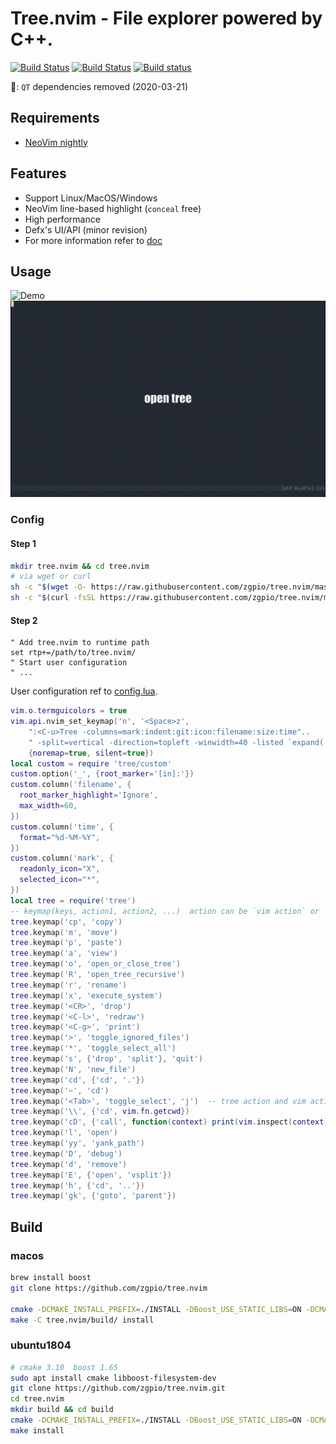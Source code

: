 # Tree.nvim - File explorer powered by C++.

[![Build Status](https://circleci.com/gh/zgpio/tree.nvim.svg?style=svg)](https://circleci.com/gh/zgpio/tree.nvim)
[![Build Status](https://travis-ci.org/zgpio/tree.nvim.svg?branch=master)](https://travis-ci.org/zgpio/tree.nvim)
[![Build status](https://ci.appveyor.com/api/projects/status/v0tb04id681b49xx/branch/master?svg=true)](https://ci.appveyor.com/project/zgpio/tree-nvim/branch/master)

🎉: `QT` dependencies removed (2020-03-21)

## Requirements
- [NeoVim nightly](https://github.com/neovim/neovim/releases/tag/nightly)

## Features
- Support Linux/MacOS/Windows
- NeoVim line-based highlight (`conceal` free)
- High performance
- Defx's UI/API (minor revision)
- For more information refer to [doc](runtime/doc/tree.txt)

## Usage
![Demo](https://user-images.githubusercontent.com/19503791/86912092-f3326f00-c14e-11ea-9d98-b65563c1bd6c.png)
![Demo](https://github.com/zgpio/demo/blob/master/tree_demo.gif)

### Config
#### Step 1
```sh
mkdir tree.nvim && cd tree.nvim
# via wget or curl
sh -c "$(wget -O- https://raw.githubusercontent.com/zgpio/tree.nvim/master/install.sh)"
sh -c "$(curl -fsSL https://raw.githubusercontent.com/zgpio/tree.nvim/master/install.sh)"
```
#### Step 2
```vim
" Add tree.nvim to runtime path
set rtp+=/path/to/tree.nvim/
" Start user configuration
" ...
```
User configuration ref to [config.lua](src/app/dev.lua).
```lua
vim.o.termguicolors = true
vim.api.nvim_set_keymap('n', '<Space>z',
    ":<C-u>Tree -columns=mark:indent:git:icon:filename:size:time"..
    " -split=vertical -direction=topleft -winwidth=40 -listed `expand('%:p:h')`<CR>",
    {noremap=true, silent=true})
local custom = require 'tree/custom'
custom.option('_', {root_marker='[in]:'})
custom.column('filename', {
  root_marker_highlight='Ignore',
  max_width=60,
})
custom.column('time', {
  format="%d-%M-%Y",
})
custom.column('mark', {
  readonly_icon="X",
  selected_icon="*",
})
local tree = require('tree')
-- keymap(keys, action1, action2, ...)  action can be `vim action` or `tree action`
tree.keymap('cp', 'copy')
tree.keymap('m', 'move')
tree.keymap('p', 'paste')
tree.keymap('a', 'view')
tree.keymap('o', 'open_or_close_tree')
tree.keymap('R', 'open_tree_recursive')
tree.keymap('r', 'rename')
tree.keymap('x', 'execute_system')
tree.keymap('<CR>', 'drop')
tree.keymap('<C-l>', 'redraw')
tree.keymap('<C-g>', 'print')
tree.keymap('>', 'toggle_ignored_files')
tree.keymap('*', 'toggle_select_all')
tree.keymap('s', {'drop', 'split'}, 'quit')
tree.keymap('N', 'new_file')
tree.keymap('cd', {'cd', '.'})
tree.keymap('~', 'cd')
tree.keymap('<Tab>', 'toggle_select', 'j')  -- tree action and vim action
tree.keymap('\\', {'cd', vim.fn.getcwd})
tree.keymap('cD', {'call', function(context) print(vim.inspect(context)) end})
tree.keymap('l', 'open')
tree.keymap('yy', 'yank_path')
tree.keymap('D', 'debug')
tree.keymap('d', 'remove')
tree.keymap('E', {'open', 'vsplit'})
tree.keymap('h', {'cd', '..'})
tree.keymap('gk', {'goto', 'parent'})
```

## Build
### macos
```sh
brew install boost
git clone https://github.com/zgpio/tree.nvim

cmake -DCMAKE_INSTALL_PREFIX=./INSTALL -DBoost_USE_STATIC_LIBS=ON -DCMAKE_BUILD_TYPE=Release -S tree.nvim/ -B tree.nvim/build
make -C tree.nvim/build/ install
```
### ubuntu1804
```sh
# cmake 3.10  boost 1.65
sudo apt install cmake libboost-filesystem-dev
git clone https://github.com/zgpio/tree.nvim.git
cd tree.nvim
mkdir build && cd build
cmake -DCMAKE_INSTALL_PREFIX=./INSTALL -DBoost_USE_STATIC_LIBS=ON -DCMAKE_BUILD_TYPE=Release  ..
make install
```
